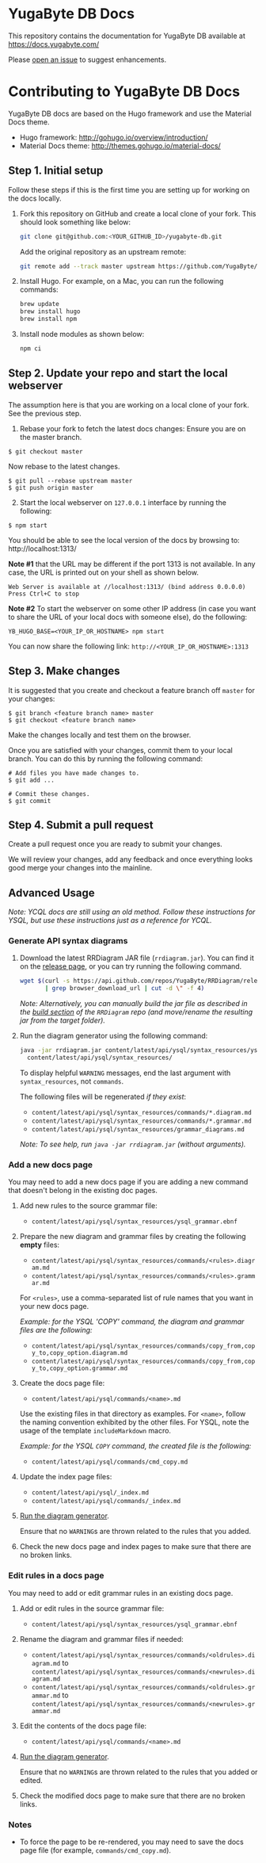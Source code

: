 # YugaByte DB Docs

This repository contains the documentation for YugaByte DB available at https://docs.yugabyte.com/

Please [open an issue](https://github.com/YugaByte/docs/issues) to suggest enhancements.


# Contributing to YugaByte DB Docs

YugaByte DB docs are based on the Hugo framework and use the Material Docs theme.

* Hugo framework: http://gohugo.io/overview/introduction/
* Material Docs theme: http://themes.gohugo.io/material-docs/


## Step 1. Initial setup

Follow these steps if this is the first time you are setting up for working on the docs locally.

1. Fork this repository on GitHub and create a local clone of your fork. This should look something like below:
   ```sh
   git clone git@github.com:<YOUR_GITHUB_ID>/yugabyte-db.git
   ```

   Add the original repository as an upstream remote:
   ```sh
   git remote add --track master upstream https://github.com/YugaByte/yugabyte-db.git
   ```

1. Install Hugo. For example, on a Mac, you can run the following commands:
   ```sh
   brew update
   brew install hugo
   brew install npm
   ```

1. Install node modules as shown below:
   ```sh
   npm ci
   ```

## Step 2. Update your repo and start the local webserver

The assumption here is that you are working on a local clone of your fork. See the previous step.

1. Rebase your fork to fetch the latest docs changes:
Ensure you are on the master branch.
```
$ git checkout master
```

Now rebase to the latest changes.
```
$ git pull --rebase upstream master
$ git push origin master
```

2. Start the local webserver on `127.0.0.1` interface by running the following:
```
$ npm start
```

You should be able to see the local version of the docs by browsing to:
http://localhost:1313/

**Note #1** that the URL may be different if the port 1313 is not available. In any case, the URL is printed out on your shell as shown below.
```
Web Server is available at //localhost:1313/ (bind address 0.0.0.0)
Press Ctrl+C to stop
```

**Note #2** To start the webserver on some other IP address (in case you want to share the URL of your local docs with someone else), do the following:
```
YB_HUGO_BASE=<YOUR_IP_OR_HOSTNAME> npm start
```
You can now share the following link: `http://<YOUR_IP_OR_HOSTNAME>:1313`


## Step 3. Make changes

It is suggested that you create and checkout a feature branch off `master` for your changes:
```
$ git branch <feature branch name> master
$ git checkout <feature branch name>
```

Make the changes locally and test them on the browser.

Once you are satisfied with your changes, commit them to your local branch. You can do this by running the following command:
```
# Add files you have made changes to.
$ git add ...

# Commit these changes.
$ git commit
```

## Step 4. Submit a pull request

Create a pull request once you are ready to submit your changes.

We will review your changes, add any feedback and once everything looks good merge your changes into the mainline.


## Advanced Usage

_Note: YCQL docs are still using an old method.  Follow these instructions for YSQL, but use these
instructions just as a reference for YCQL._

### Generate API syntax diagrams

1. Download the latest RRDiagram JAR file (`rrdiagram.jar`).  You can find it on the [release
   page](https://github.com/YugaByte/RRDiagram/releases/), or you can try running the following
   command.

   ```sh
   wget $(curl -s https://api.github.com/repos/YugaByte/RRDiagram/releases/latest \
          | grep browser_download_url | cut -d \" -f 4)
   ```

   _Note: Alternatively, you can manually build the jar file as described in the [build
   section](https://github.com/YugaByte/RRDiagram/README.md#build) of the `RRDiagram` repo (and
   move/rename the resulting jar from the target folder)._

1. Run the diagram generator using the following command:

   ```sh
   java -jar rrdiagram.jar content/latest/api/ysql/syntax_resources/ysql_grammar.ebnf \
     content/latest/api/ysql/syntax_resources/
   ```

   To display helpful `WARNING` messages, end the last argument with `syntax_resources`, not
   `commands`.

   The following files will be regenerated _if they exist_:

   - `content/latest/api/ysql/syntax_resources/commands/*.diagram.md`
   - `content/latest/api/ysql/syntax_resources/commands/*.grammar.md`
   - `content/latest/api/ysql/syntax_resources/grammar_diagrams.md`

   _Note: To see help, run `java -jar rrdiagram.jar` (without arguments)._

### Add a new docs page

You may need to add a new docs page if you are adding a new command that doesn't belong in the
existing doc pages.

1. Add new rules to the source grammar file:

   - `content/latest/api/ysql/syntax_resources/ysql_grammar.ebnf`

1. Prepare the new diagram and grammar files by creating the following **empty** files:

   - `content/latest/api/ysql/syntax_resources/commands/<rules>.diagram.md`
   - `content/latest/api/ysql/syntax_resources/commands/<rules>.grammar.md`

   For `<rules>`, use a comma-separated list of rule names that you want in your new docs page.

   _Example: for the YSQL 'COPY' command, the diagram and grammar files are the following:_

   - `content/latest/api/ysql/syntax_resources/commands/copy_from,copy_to,copy_option.diagram.md`
   - `content/latest/api/ysql/syntax_resources/commands/copy_from,copy_to,copy_option.grammar.md`

1. Create the docs page file:

   - `content/latest/api/ysql/commands/<name>.md`

   Use the existing files in that directory as examples.  For `<name>`, follow the naming convention
   exhibited by the other files.  For YSQL, note the usage of the template `includeMarkdown` macro.

   _Example: for the YSQL `COPY` command, the created file is the following:_

   - `content/latest/api/ysql/commands/cmd_copy.md`

1. Update the index page files:

   - `content/latest/api/ysql/_index.md`
   - `content/latest/api/ysql/commands/_index.md`

1. [Run the diagram generator](#generate-api-syntax-diagrams).

   Ensure that no `WARNING`s are thrown related to the rules that you added.

1. Check the new docs page and index pages to make sure that there are no broken links.

### Edit rules in a docs page

You may need to add or edit grammar rules in an existing docs page.

1. Add or edit rules in the source grammar file:

   - `content/latest/api/ysql/syntax_resources/ysql_grammar.ebnf`

1. Rename the diagram and grammar files if needed:

   - `content/latest/api/ysql/syntax_resources/commands/<oldrules>.diagram.md` to
     `content/latest/api/ysql/syntax_resources/commands/<newrules>.diagram.md`
   - `content/latest/api/ysql/syntax_resources/commands/<oldrules>.grammar.md` to
     `content/latest/api/ysql/syntax_resources/commands/<newrules>.grammar.md`

1. Edit the contents of the docs page file:

   - `content/latest/api/ysql/commands/<name>.md`

1. [Run the diagram generator](#generate-api-syntax-diagrams).

   Ensure that no `WARNING`s are thrown related to the rules that you added or edited.

1. Check the modified docs page to make sure that there are no broken links.

### Notes

- To force the page to be re-rendered, you may need to save the docs page file (for example,
  `commands/cmd_copy.md`).
